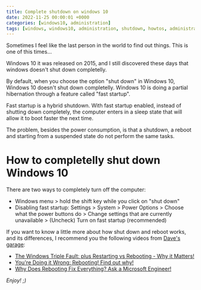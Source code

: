 ```yaml
---
title: Complete shutdown on windows 10
date: 2022-11-25 00:00:01 +0000
categories: [windows10, administration]
tags: [windows, windows10, administration, shutdown, howtos, administration]
---
```


Sometimes I feel like the last person in the world to find out things.
This is one of this times...

Windows 10 it was released on 2015, and I still discovered these days that windows doesn't shut down completelly.

By default, when you choose the option "shut down" in Windows 10, Windows 10 doesn't shut down completelly. 
Windows 10 is doing a partial hibernation through a feature called "fast startup".

Fast startup is a hybrid shutdown. 
With fast startup enabled, instead of shutting down completely, the computer enters in a sleep state that will allow it to boot faster the next time.

The problem, besides the power consumption, is that a shutdown, a reboot and starting from a suspended state do not perform the same tasks.

# How to completelly shut down Windows 10

There are two ways to completely turn off the computer:
 
* Windows menu > hold the shift key while you click on "shut down"
* Disabling fast startup: Settings > System > Power Options > Choose what the power buttons do > Change settings that are currently unavailable > (Uncheck) Turn on fast startup (recommended)

If you want to know a little more about how shut down and reboot works, and its differences, I recommend you the following videos from [Dave's garage](https://www.youtube.com/c/DavesGarage):
* [The Windows Triple Fault: plus Restarting vs Rebooting - Why it Matters!](https://www.youtube.com/watch?v=E8gOW0hFoJ0)
* [You're Doing it Wrong: Rebooting! Find out why!](https://www.youtube.com/watch?v=lUIhzACQDAc)
* [Why Does Rebooting Fix Everything? Ask a Microsoft Engineer!](https://www.youtube.com/watch?v=9IPP39OF78M)

_Enjoy! ;)_
